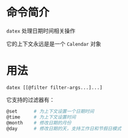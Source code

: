 # 命令简介

`datex` 处理日期时间相关操作

它的上下文永远是是一个 `Calendar` 对象

# 用法

```
datex [[@filter filter-args...]...]
```

它支持的过滤器有：

```bash
@set      # 为上下文设置一个日期时间
@time     # 为上下文设置时间
@month    # 修改日期的月份
@day      # 修改日期的天，支持工作日和节假日模式
```
